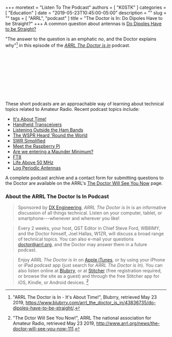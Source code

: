 +++
moretext = "Listen To The Podcast"
authors = [ "K0STK" ]
categories = [ "Education" ]
date = "2019-05-23T10:45:00-05:00"
description = ""
slug = ""
tags = [ "ARRL", "podcast" ]
title = "The Doctor is In: Do Dipoles Have to be Straight?"
+++
A common question about antennas is
[Do Dipoles Have to be Straight?](https://www.blubrry.com/arrl_the_doctor_is_in/43836735/do-dipoles-have-to-be-straight/)

"The answer to the question is an emphatic *no*, and the Doctor explains
why"[^1] 
in this episode of the
[*ARRL The Doctor is in*](http://www.arrl.org/doctor/) podcast. 
<!--more-->

<iframe src="//player.blubrry.com?media_url=//media.blubrry.com/arrl_the_doctor_is_in/content.blubrry.com/arrl_the_doctor_is_in/May_23_2019_-_Straight_Dipoles.mp3" scrolling="no" width="100%" height="138px" frameborder="0"></iframe>

These short podcasts are an approachable way of learning about technical
topics related to Amateur Radio. Recent podcast topics include:

* [It's About Time!](https://www.blubrry.com/arrl_the_doctor_is_in/43815792/its-about-time/)
* [Handheld Transceivers](https://www.blubrry.com/arrl_the_doctor_is_in/42685410/handheld-transceivers/)
* [Listening Outside the Ham Bands](https://www.blubrry.com/arrl_the_doctor_is_in/42685409/listening-outside-the-ham-bands/)
* [The WSPR Heard 'Round the World](https://www.blubrry.com/arrl_the_doctor_is_in/42148578/the-wspr-heard-round-the-world/)
* [SWR Simplified](https://www.blubrry.com/arrl_the_doctor_is_in/42026223/swr-simplified/)
* [Meet the Raspberry Pi](https://www.blubrry.com/arrl_the_doctor_is_in/41981724/meet-the-raspberry-pi/)
* [Are we entering a Maunder Minimum?](https://www.blubrry.com/arrl_the_doctor_is_in/41574941/are-we-entering-a-maunder-minimum/)
* [FT8](https://www.blubrry.com/arrl_the_doctor_is_in/40986567/ft8/)
* [Life Above 50 MHz](https://www.blubrry.com/arrl_the_doctor_is_in/40986137/life-above-50-mhz)
* [Log Periodic Antennas](https://www.blubrry.com/arrl_the_doctor_is_in/39781083/log-periodic-antennas/)

A complete podcast archive and a contact form for submitting questions
to the Doctor are available on the ARRL's
[The Doctor Will See You Now](http://www.arrl.org/doctor) page.

### About the ARRL The Doctor Is In Podcast

>Sponsored by [DX Engineering](http://www.dxengineering.com/),
*ARRL The Doctor is In* is an informative discussion of all things
technical. Listen on your computer, tablet, or smartphone---whenever and
wherever you like!

>Every 2 weeks, your host, QST Editor in Chief Steve Ford, WB8IMY, and the
Doctor himself, Joel Hallas, W1ZR, will discuss a broad range of technical
topics. You can also e-mail your questions
[doctor@arrl.org](mailto:doctor@arrl.org),
and the Doctor may answer them in a future podcast.

>Enjoy
*ARRL The Doctor is In* on
[Apple iTunes](https://itunes.apple.com/us/podcast/arrl-the-doctor-is-in/id1096749595?mt=2()),
or by using your iPhone or iPad podcast app (just search for
*ARRL The Doctor is In*). You can also listen online at
[Blubrry](https://www.blubrry.com/arrl_the_doctor_is_in/),
or at
[Stitcher](https://www.stitcher.com/)
(free registration required, or browse the site as a guest) and through
the free Stitcher app for iOS, Kindle, or Android devices. [^2]

[^1]: "ARRL The Doctor is In - It's About Time!", Blubrry, retrieved May 23 2019, https://www.blubrry.com/arrl_the_doctor_is_in/43836735/do-dipoles-have-to-be-straight/.

[^2]: "The Dctor Will See You Now!", ARRL The national association for Amateur Radio, retrieved May 23 2019, http://www.arrl.org/news/the-doctor-will-see-you-now-111.

